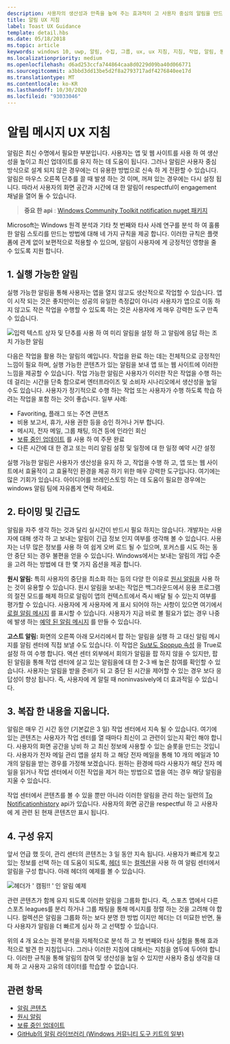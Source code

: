 ```yaml
---
description: 사용자의 생산성과 만족을 높여 주는 효과적이 고 사용자 중심의 알림을 만드는 방법을 알아봅니다.
title: 알림 UX 지침
label: Toast UX Guidance
template: detail.hbs
ms.date: 05/18/2018
ms.topic: article
keywords: windows 10, uwp, 알림, 수집, 그룹, ux, ux 지침, 지침, 작업, 알림, 동작 센터, noninterruptive, 유효 알림, 비 침입 알림, 실행 가능, 관리, 구성
ms.localizationpriority: medium
ms.openlocfilehash: d6ad253ccfa744864caa8d0229d09ba40d066771
ms.sourcegitcommit: a3bbd3dd13be5d2f8a2793717adf4276840ee17d
ms.translationtype: MT
ms.contentlocale: ko-KR
ms.lasthandoff: 10/30/2020
ms.locfileid: "93033046"
---
```

# <a name="toast-notification-ux-guidance"></a>알림 메시지 UX 지침
알림은 최신 수명에서 필요한 부분입니다. 사용자는 앱 및 웹 사이트를 사용 하 여 생산성을 높이고 최신 업데이트를 유지 하는 데 도움이 됩니다. 그러나 알림은 사용자 중심 방식으로 설계 되지 않은 경우에는 더 유용한 방법으로 신속 하 게 전환할 수 있습니다. 알림은 마우스 오른쪽 단추를 끌 때 발생 하는 것 이며, 꺼져 있는 경우에는 다시 설정 됩니다.  따라서 사용자의 화면 공간과 시간에 대 한 알림이 respectful이 engagement 채널을 열어 둘 수 있습니다.

> **중요 한 api** : [Windows Community Toolkit notification nuget 패키지](https://www.nuget.org/packages/Microsoft.Toolkit.Uwp.Notifications/)

Microsoft는 Windows 원격 분석과 기타 첫 번째와 타사 사례 연구를 분석 하 여 훌륭한 알림 스토리를 만드는 방법에 대해 네 가지 규칙을 제공 합니다.  이러한 규칙은 플랫폼에 관계 없이 보편적으로 적용할 수 있으며, 알림이 사용자에 게 긍정적인 영향을 줄 수 있도록 지원 합니다.

## <a name="1-actionable-notifications"></a>1. 실행 가능한 알림
실행 가능한 알림을 통해 사용자는 앱을 열지 않고도 생산적으로 작업할 수 있습니다.  앱이 시작 되는 것은 좋지만이는 성공의 유일한 측정값이 아니라 사용자가 앱으로 이동 하지 않고도 작은 작업을 수행할 수 있도록 하는 것은 사용자에 게 매우 강력한 도구 만족 수 있습니다.

![입력 텍스트 상자 및 단추를 사용 하 여 미리 알림을 설정 하 고 알림에 응답 하는 조치 가능한 알림](images/actionable-notification-example01.png)

다음은 작업을 활용 하는 알림의 예입니다. 작업을 완료 하는 데는 전체적으로 긍정적인 느낌이 필요 하며, 실행 가능한 콘텐츠가 있는 알림을 보내 앱 또는 웹 사이트에 이러한 느낌을 제공할 수 있습니다. 작업 가능한 알림은 사용자가 이러한 작은 작업을 수행 하는 데 걸리는 시간을 단축 함으로써 엔터프라이즈 및 소비자 시나리오에서 생산성을 높일 수도 있습니다. 사용자가 정기적으로 수행 하는 작업 또는 사용자가 수행 하도록 학습 하려는 작업을 포함 하는 것이 좋습니다.  일부 사례:
* Favoriting, 플래그 또는 주연 콘텐츠
* 비용 보고서, 휴가, 사용 권한 등을 승인 하거나 거부 합니다.
* 메시지, 전자 메일, 그룹 채팅, 의견 등에 인라인 회신
* [보류 중인 업데이트](toast-pending-update.md) 를 사용 하 여 주문 완료
* 다른 시간에 대 한 경고 또는 미리 알림 설정 및 일정에 대 한 일정 예약 시간 설정

실행 가능한 알림은 사용자가 생산성을 유지 하 고, 작업을 수행 하 고, 앱 또는 웹 사이트에서 효율적이 고 효율적인 환경을 제공 하기 위한 매우 강력한 도구입니다.  여기에는 많은 기회가 있습니다. 아이디어를 브레인스토밍 하는 데 도움이 필요한 경우에는 windows 알림 팀에 자유롭게 연락 하세요.

## <a name="2-timing-and-urgency"></a>2. 타이밍 및 긴급도
알림을 자주 생각 하는 것과 달리 실시간이 반드시 필요 하지는 않습니다. 개발자는 사용자에 대해 생각 하 고 보내는 알림이 긴급 정보 인지 여부를 생각해 볼 수 있습니다. 사용자는 너무 많은 정보를 사용 하 여 쉽게 오버 로드 될 수 있으며, 포커스를 시도 하는 동안 중단 되는 경우 불편을 얻을 수 있습니다. Windows에서는 보내는 알림의 개입 수준을 고려 하는 방법에 대 한 몇 가지 옵션을 제공 합니다.

**원시 알림:** 특히 사용자의 중단을 최소화 하는 등의 다양 한 이유로 [원시 알림을](raw-notification-overview.md) 사용 하는 것이 유용할 수 있습니다.  원시 알림을 보내는 작업은 백그라운드에서 응용 프로그램의 절전 모드를 해제 하므로 알림이 앱의 컨텍스트에서 즉시 배달 될 수 있는지 여부를 평가할 수 있습니다. 사용자에 게 사용자에 게 표시 되어야 하는 사항이 있으면 여기에서 [로컬 알림 메시지](send-local-toast.md) 를 표시할 수 있습니다.  사용자가 지금 바로 볼 필요가 없는 경우 나중에 발생 하는 [예약 된 알림 메시지](/archive/blogs/tiles_and_toasts/quickstart-sending-an-alarm-in-windows-10) 를 만들 수 있습니다.


**고스트 알림:** 화면의 오른쪽 아래 모서리에서 팝 하는 알림을 실행 하 고 대신 알림 메시지를 알림 센터에 직접 보낼 수도 있습니다. 이 작업은 [Su보도 Spopup 속성](/uwp/api/windows.ui.notifications.toastnotification.suppresspopup) 을 True로 설정 하 여 수행 합니다. 액션 센터 외부에서 회의가 알림을 팝 하지 않을 수 있지만, 팝 된 알림을 통해 작업 센터에 살고 있는 알림을에 대 한 2-3 배 높은 참여를 확인할 수 있습니다.  사용자는 알림을 받을 준비가 되 고 중단 된 시간을 제어할 수 있는 경우 보다 응답성이 향상 됩니다. 즉, 사용자에 게 알릴 때 noninvasively에 더 효과적일 수 있습니다.

## <a name="3-clear-out-the-clutter"></a>3. 복잡 한 내용을 지웁니다.
알림은 매우 긴 시간 동안 (기본값은 3 일) 작업 센터에서 지속 될 수 있습니다.  여기에 있는 콘텐츠는 사용자가 작업 센터를 열 때마다 최신이 고 관련이 있는지 확인 해야 합니다. 사용자의 화면 공간을 낭비 하 고 최신 정보에 사용할 수 있는 슬롯을 만드는 것입니다.  사용자가 전자 메일 관리 앱을 설치 하 고 해당 전자 메일을 통해 10 개의 메일과 10 개의 알림을 받는 경우를 가정해 보겠습니다.  원하는 환경에 따라 사용자가 해당 전자 메일을 읽거나 작업 센터에서 이전 작업을 제거 하는 방법으로 앱을 여는 경우 해당 알림을 지울 수 있습니다.

작업 센터에서 콘텐츠를 볼 수 있을 뿐만 아니라 이러한 알림을 관리 하는 일련의 [To Notificationhistory](/uwp/api/windows.ui.notifications.toastnotificationhistory) api가 있습니다. 사용자의 화면 공간을 respectful 하 고 사용자에 게 관련 된 현재 콘텐츠만 표시 됩니다.

## <a name="4-keeping-organized"></a>4. 구성 유지
앞서 언급 했 듯이, 관리 센터의 콘텐츠는 3 일 동안 지속 됩니다.  사용자가 빠르게 찾고 있는 정보를 선택 하는 데 도움이 되도록, [헤더](./toast-headers.md) 또는 [컬렉션](/uwp/api/windows.ui.notifications.toastcollection)을 사용 하 여 알림 센터에서 알림을 구성 합니다. 아래 헤더의 예제를 볼 수 있습니다.

![헤더가 ' 캠핑!! ' 인 알림 예제](images/toast-headers-action-center.png)

관련 콘텐츠가 함께 유지 되도록 이러한 알림을 그룹화 합니다. 즉, 스포츠 앱에서 다른 스포츠 leagues를 분리 하거나 그룹 채팅을 통해 메시지를 정렬 하는 것을 고려해 야 합니다. 컬렉션은 알림을 그룹화 하는 보다 분명 한 방법 이지만 헤더는 더 미묘한 반면, 둘 다 사용자가 알림을 더 빠르게 심사 하 고 선택할 수 있습니다.



위의 4 개 요소는 원격 분석을 자체적으로 분석 하 고 첫 번째와 타사 실험을 통해 효과적으로 발견 한 지침입니다. 그러나 이러한 지침에 대해서는 지침을 염두에 두어야 합니다.  이러한 규칙을 통해 알림의 참여 및 생산성을 높일 수 있지만 사용자 중심 생각을 대체 하 고 사용자 고유의 데이터를 학습할 수 없습니다.  

## <a name="related-topics"></a>관련 항목

* [알림 콘텐츠](adaptive-interactive-toasts.md)
* [원시 알림](raw-notification-overview.md)
* [보류 중인 업데이트](toast-pending-update.md)
* [GitHub의 알림 라이브러리 (Windows 커뮤니티 도구 키트의 일부)](https://github.com/windows-toolkit/WindowsCommunityToolkit/tree/master/Microsoft.Toolkit.Uwp.Notifications)
